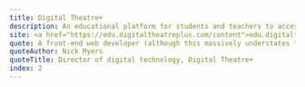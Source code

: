 ```yaml
---
title: Digital Theatre+
description: An educational platform for students and teachers to access performances and educational tools for English and Drama. Project used NextJS, Contentful, Storybook.
site: <a href="https://edu.digitaltheatreplus.com/content">edu.digitaltheatreplus.com</a>
quote: A front-end web developer (although this massively understates this person’s ability and talents) was embedded in our team. The components delivered are highly usable, polished and accessible, meeting all our requirements.
quoteAuthor: Nick Myers
quoteTitle: Director of digital technology, Digital Theatre+
index: 2
---
```

